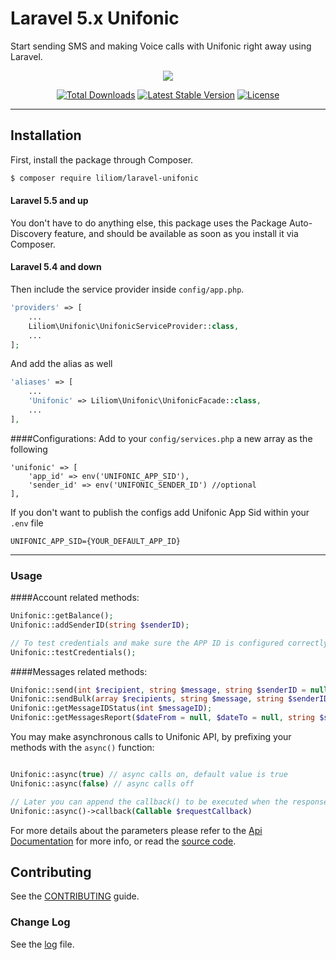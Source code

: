 # Laravel 5.x Unifonic
Start sending SMS and making Voice calls with Unifonic right away using Laravel.

<p align="center">
<img src="http://unifonic.com/wp-content/uploads/2016/08/logo-1.png">
</p>

<p align="center">
<a href="https://packagist.org/packages/liliom/laravel-unifonic"><img src="https://poser.pugx.org/liliom/laravel-unifonic/d/total.svg" alt="Total Downloads"></a>
<a href="https://packagist.org/packages/liliom/laravel-unifonic"><img src="https://poser.pugx.org/liliom/laravel-unifonic/v/stable.svg" alt="Latest Stable Version"></a>
<a href="https://packagist.org/packages/liliom/laravel-unifonic"><img src="https://poser.pugx.org/liliom/laravel-unifonic/license.svg" alt="License"></a>
</p>

---
## Installation

First, install the package through Composer.

```sh
$ composer require liliom/laravel-unifonic
```

#### Laravel 5.5 and up

You don't have to do anything else, this package uses the Package Auto-Discovery feature, and should be available as soon as you install it via Composer.

#### Laravel 5.4 and down

Then include the service provider inside `config/app.php`.

```php
'providers' => [
    ...
    Liliom\Unifonic\UnifonicServiceProvider::class,
    ...
];
```
And add the alias as well

```php
'aliases' => [
    ...
    'Unifonic' => Liliom\Unifonic\UnifonicFacade::class,
    ...
],
```

####Configurations:
Add to your `config/services.php` a new array as the following
```
'unifonic' => [
    'app_id' => env('UNIFONIC_APP_SID'),
    'sender_id' => env('UNIFONIC_SENDER_ID') //optional
],
```

If you don't want to publish the configs add Unifonic App Sid within your `.env` file

```
UNIFONIC_APP_SID={YOUR_DEFAULT_APP_ID}
```

---
### Usage

####Account related methods:
```php
Unifonic::getBalance();
Unifonic::addSenderID(string $senderID);

// To test credentials and make sure the APP ID is configured correctly. 
Unifonic::testCredentials();
```

####Messages related methods:
```php
Unifonic::send(int $recipient, string $message, string $senderID = null);
Unifonic::sendBulk(array $recipients, string $message, string $senderID = null);
Unifonic::getMessageIDStatus(int $messageID);
Unifonic::getMessagesReport($dateFrom = null, $dateTo = null, string $senderId = null, string $status = null, string $delivery = null);
```

You may make asynchronous calls to Unifonic API, by prefixing your methods with the `async()` function:
```php

Unifonic::async(true) // async calls on, default value is true
Unifonic::async(false) // async calls off

// Later you can append the callback() to be executed when the response returns.
Unifonic::async()->callback(Callable $requestCallback) 

``` 


For more details about the parameters please refer to the [Api Documentation](http://docs.unifonic.apiary.io/) for more info, or read the [source code](https://github.com/liliomlab/laravel-unifonic/blob/master/src/UnifonicClient.php).


## Contributing
See the [CONTRIBUTING](CONTRIBUTING.md) guide.

### Change Log
See the [log](CHANGELOG.md) file.
